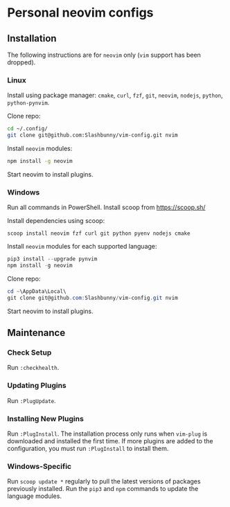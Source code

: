 # Personal neovim configs

## Installation

The following instructions are for `neovim` only (`vim` support has been dropped).

### Linux

Install using package manager: `cmake`, `curl`, `fzf`, `git`, `neovim`,
`nodejs`, `python`, `python-pynvim`.

Clone repo:

````bash
cd ~/.config/
git clone git@github.com:Slashbunny/vim-config.git nvim
````

Install `neovim` modules:

```bash
npm install -g neovim
```

Start neovim to install plugins.

### Windows

Run all commands in PowerShell. Install scoop from https://scoop.sh/

Install dependencies using scoop:

```
scoop install neovim fzf curl git python pyenv nodejs cmake
```

Install `neovim` modules for each supported language:

```powershell
pip3 install --upgrade pynvim
npm install -g neovim
```

Clone repo:

```powershell
cd ~\AppData\Local\
git clone git@github.com:Slashbunny/vim-config.git nvim
```

Start neovim to install plugins.

## Maintenance

### Check Setup

Run `:checkhealth`.

### Updating Plugins

Run `:PlugUpdate`.

### Installing New Plugins

Run `:PlugInstall`. The installation process only runs when `vim-plug` is
downloaded and installed the first time. If more plugins are added to the
configuration, you must run `:PlugInstall` to install them.

### Windows-Specific

Run `scoop update *` regularly to pull the latest versions
of packages previously installed. Run the `pip3` and `npm` commands to update
the language modules.

